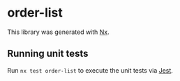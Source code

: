 # order-list

This library was generated with [Nx](https://nx.dev).

## Running unit tests

Run `nx test order-list` to execute the unit tests via [Jest](https://jestjs.io).

